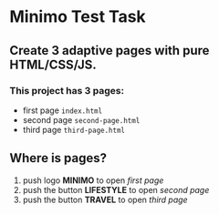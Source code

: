 # Minimo Test Task

## Create 3 adaptive pages with pure HTML/CSS/JS.

### This project has 3 pages:

- first page <code>index.html</code>
- second page <code>second-page.html</code>
- third page <code>third-page.html</code>

## Where is pages?

1. push logo **MINIMO** to open *first page*
2. push the button **LIFESTYLE** to open *second page*
3. push the button **TRAVEL** to open *third page*
